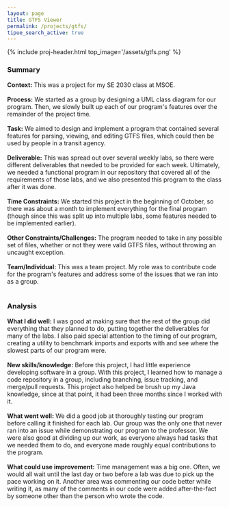 ```yaml
---
layout: page
title: GTFS Viewer
permalink: /projects/gtfs/
tipue_search_active: true
---
```


{% include proj-header.html top_image='/assets/gtfs.png' %}

### Summary
<b>Context:</b> This was a project for my SE 2030 class at MSOE.
<br /><br />
<b>Process:</b> We started as a group by designing a UML class diagram for our program. Then, we slowly built up each of our program's features over the remainder of the project time.
<br /><br />
<b>Task:</b> We aimed to design and implement a program that contained several features for parsing, viewing, and editing GTFS files, which could then be used by people in a transit agency.
<br /><br />
<b>Deliverable:</b> This was spread out over several weekly labs, so there were different deliverables that needed to be provided for each week. Ultimately, we needed a functional program in our repository that covered all of the requirements of those labs, and we also presented this program to the class after it was done.
<br /><br />
<b>Time Constraints:</b> We started this project in the beginning of October, so there was about a month to implement everything for the final program (though since this was split up into multiple labs, some features needed to be implemented earlier).
<br /><br />
<b>Other Constraints/Challenges:</b> The program needed to take in any possible set of files, whether or not they were valid GTFS files, without throwing an uncaught exception.
<br /><br />
<b>Team/Individual:</b> This was a team project. My role was to contribute code for the program's features and address some of the issues that we ran into as a group.
<br /><br />

### Analysis
<b>What I did well:</b> I was good at making sure that the rest of the group did everything that they planned to do, putting together the deliverables for many of the labs. I also paid special attention to the timing of our program, creating a utility to benchmark imports and exports with and see where the slowest parts of our program were.
<br /><br />
<b>New skills/knowledge:</b> Before this project, I had little experience developing software in a group. With this project, I learned how to manage a code repository in a group, including branching, issue tracking, and merge/pull requests. This project also helped be brush up my Java knowledge, since at that point, it had been three months since I worked with it.
<br /><br />
<b>What went well:</b> We did a good job at thoroughly testing our program before calling it finished for each lab. Our group was the only one that never ran into an issue while demonstrating our program to the professor. We were also good at dividing up our work, as everyone always had tasks that we needed them to do, and everyone made roughly equal contributions to the program.
<br /><br />
<b>What could use improvement:</b> Time management was a big one. Often, we would all wait until the last day or two before a lab was due to pick up the pace working on it. Another area was commenting our code better while writing it, as many of the comments in our code were added after-the-fact by someone other than the person who wrote the code.
